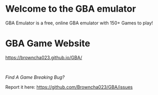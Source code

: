 # Welcome to the GBA emulator

GBA Emulator is a free, online GBA emulator with 150+ Games to play!

# GBA Game Website

https://browncha023.github.io/GBA/

<br>

_*Find A Game Breaking Bug?*_

Report it here: https://github.com/Browncha023/GBA/issues

